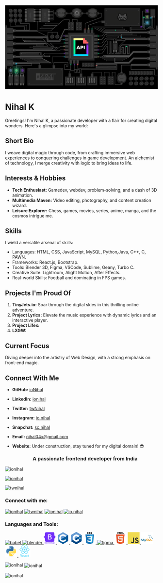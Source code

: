 ![Banner Gif](./api.gif)


# Nihal K

Greetings! I'm Nihal K, a passionate developer with a flair for creating digital wonders. Here's a glimpse into my world:

## Short Bio

I weave digital magic through code, from crafting immersive web experiences to conquering challenges in game development. An alchemist of technology, I merge creativity with logic to bring ideas to life.

## Interests & Hobbies

- **Tech Enthusiast:** Gamedev, webdev, problem-solving, and a dash of 3D animation.
- **Multimedia Maven:** Video editing, photography, and content creation wizard.
- **Leisure Explorer:** Chess, games, movies, series, anime, manga, and the cosmos intrigue me.

## Skills

I wield a versatile arsenal of skills:
- Languages: HTML, CSS, JavaScript, MySQL, Python,Java, C++, C, PAWN.
- Frameworks: React.js, Bootstrap.
- Tools: Blender 3D, Figma, VSCode, Sublime, Geany, Turbo C. 
- Creative Suite: Lightroom, Alight Motion, After Effects.
- Real-world Skills: Football and dominating in FPS games.

## Projects I'm Proud Of

1. **TinyJets.io:** Soar through the digital skies in this thrilling online adventure.
2. **Project Lyrics:** Elevate the music experience with dynamic lyrics and an interactive player.
3. **Project Lifex:**
4. **LXGW:** 

## Current Focus

Diving deeper into the artistry of Web Design, with a strong emphasis on front-end magic.

## Connect With Me

- **GitHub:** [ioNihal](https://github.com/ioNihal)
- **LinkedIn:** [ionihal](https://in.linkedin.com/in/ionihal)
- **Twitter:** [twNihal](https://x.com/twNihal)
- **Instagram:** [io.nihal](https://instagram.com/io.nihal)
- **Snapchat:** [sc.nihal](https://snapchat.com/sc.nihal)
- **Email:** [nihal04x@gmail.com](mailto:nihal04x@gmail.com)
- **Website:** Under construction, stay tuned for my digital domain! 😎

  <h3 align="center">A passionate frontend developer from India</h3>

<p align="left"> <img src="https://komarev.com/ghpvc/?username=ionihal&label=Profile%20views&color=0e75b6&style=flat" alt="ionihal" /> </p>

<p align="left"> <a href="https://github.com/ryo-ma/github-profile-trophy"><img src="https://github-profile-trophy.vercel.app/?username=ionihal" alt="ionihal" /></a> </p>

<p align="left"> <a href="https://twitter.com/twnihal" target="blank"><img src="https://img.shields.io/twitter/follow/twnihal?logo=twitter&style=for-the-badge" alt="twnihal" /></a> </p>

<h3 align="left">Connect with me:</h3>
<p align="left">
<a href="https://dev.to/ionihal" target="blank"><img align="center" src="https://raw.githubusercontent.com/rahuldkjain/github-profile-readme-generator/master/src/images/icons/Social/devto.svg" alt="ionihal" height="30" width="40" /></a>
<a href="https://twitter.com/twnihal" target="blank"><img align="center" src="https://raw.githubusercontent.com/rahuldkjain/github-profile-readme-generator/master/src/images/icons/Social/twitter.svg" alt="twnihal" height="30" width="40" /></a>
<a href="https://linkedin.com/in/ionihal" target="blank"><img align="center" src="https://raw.githubusercontent.com/rahuldkjain/github-profile-readme-generator/master/src/images/icons/Social/linked-in-alt.svg" alt="ionihal" height="30" width="40" /></a>
<a href="https://instagram.com/io.nihal" target="blank"><img align="center" src="https://raw.githubusercontent.com/rahuldkjain/github-profile-readme-generator/master/src/images/icons/Social/instagram.svg" alt="io.nihal" height="30" width="40" /></a>
</p>

<h3 align="left">Languages and Tools:</h3>
<p align="left"> <a href="https://babeljs.io/" target="_blank" rel="noreferrer"> <img src="https://www.vectorlogo.zone/logos/babeljs/babeljs-icon.svg" alt="babel" width="40" height="40"/> </a> <a href="https://www.blender.org/" target="_blank" rel="noreferrer"> <img src="https://download.blender.org/branding/community/blender_community_badge_white.svg" alt="blender" width="40" height="40"/> </a> <a href="https://getbootstrap.com" target="_blank" rel="noreferrer"> <img src="https://raw.githubusercontent.com/devicons/devicon/master/icons/bootstrap/bootstrap-plain-wordmark.svg" alt="bootstrap" width="40" height="40"/> </a> <a href="https://www.cprogramming.com/" target="_blank" rel="noreferrer"> <img src="https://raw.githubusercontent.com/devicons/devicon/master/icons/c/c-original.svg" alt="c" width="40" height="40"/> </a> <a href="https://www.w3schools.com/cpp/" target="_blank" rel="noreferrer"> <img src="https://raw.githubusercontent.com/devicons/devicon/master/icons/cplusplus/cplusplus-original.svg" alt="cplusplus" width="40" height="40"/> </a> <a href="https://www.w3schools.com/css/" target="_blank" rel="noreferrer"> <img src="https://raw.githubusercontent.com/devicons/devicon/master/icons/css3/css3-original-wordmark.svg" alt="css3" width="40" height="40"/> </a> <a href="https://www.figma.com/" target="_blank" rel="noreferrer"> <img src="https://www.vectorlogo.zone/logos/figma/figma-icon.svg" alt="figma" width="40" height="40"/> </a> <a href="https://www.w3.org/html/" target="_blank" rel="noreferrer"> <img src="https://raw.githubusercontent.com/devicons/devicon/master/icons/html5/html5-original-wordmark.svg" alt="html5" width="40" height="40"/> </a> <a href="https://developer.mozilla.org/en-US/docs/Web/JavaScript" target="_blank" rel="noreferrer"> <img src="https://raw.githubusercontent.com/devicons/devicon/master/icons/javascript/javascript-original.svg" alt="javascript" width="40" height="40"/> </a> <a href="https://www.mysql.com/" target="_blank" rel="noreferrer"> <img src="https://raw.githubusercontent.com/devicons/devicon/master/icons/mysql/mysql-original-wordmark.svg" alt="mysql" width="40" height="40"/> </a> <a href="https://www.python.org" target="_blank" rel="noreferrer"> <img src="https://raw.githubusercontent.com/devicons/devicon/master/icons/python/python-original.svg" alt="python" width="40" height="40"/> </a> <a href="https://reactjs.org/" target="_blank" rel="noreferrer"> <img src="https://raw.githubusercontent.com/devicons/devicon/master/icons/react/react-original-wordmark.svg" alt="react" width="40" height="40"/> </a> </p>

<p><img align="left" src="https://github-readme-stats.vercel.app/api/top-langs?username=ionihal&show_icons=true&locale=en&layout=compact" alt="ionihal" /></p>

<p>&nbsp;<img align="center" src="https://github-readme-stats.vercel.app/api?username=ionihal&show_icons=true&locale=en" alt="ionihal" /></p>

<p><img align="center" src="https://github-readme-streak-stats.herokuapp.com/?user=ionihal&" alt="ionihal" /></p>
 

  

